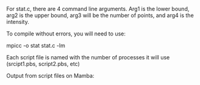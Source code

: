 For stat.c, there are 4 command line arguments. Arg1 is the lower bound, arg2 is the upper bound, arg3 will be the number of points, and arg4 is the
intensity.

To compile without errors, you will need to use:

mpicc -o stat stat.c -lm

Each script file is named with the number of processes it will use (srcipt1.pbs, script2.pbs, etc)

Output from script files on Mamba:
